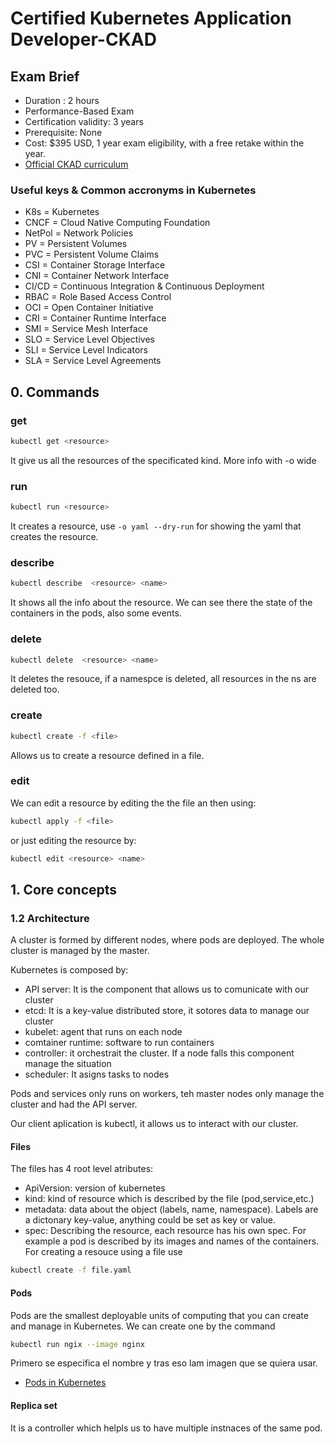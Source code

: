 # Certified Kubernetes Application Developer-CKAD

## Exam Brief

- Duration : 2 hours
- Performance-Based Exam
- Certification validity: 3 years
- Prerequisite: None
- Cost: $395 USD, 1 year exam eligibility, with a free retake within the year.
- [Official CKAD curriculum](https://github.com/cncf/curriculum/blob/master/CKAD_Curriculum_v1.24.pdf)
  
### Useful keys & Common accronyms in Kubernetes

- K8s = Kubernetes
- CNCF = Cloud Native Computing Foundation
- NetPol = Network Policies
- PV = Persistent Volumes
- PVC = Persistent Volume Claims
- CSI = Container Storage Interface
- CNI = Container Network Interface
- CI/CD = Continuous Integration & Continuous Deployment
- RBAC = Role Based Access Control
- OCI = Open Container Initiative
- CRI = Container Runtime Interface
- SMI = Service Mesh Interface
- SLO = Service Level Objectives
- SLI = Service Level Indicators
- SLA = Service Level Agreements

## 0. Commands

### get

 ```bash
kubectl get <resource>
```

It give us all the resources of the specificated kind. More info with -o wide

### run

 ```bash
kubectl run <resource>
```

It creates a resource, use  ```-o yaml --dry-run``` for showing the yaml that creates the resource.

### describe

 ```bash
kubectl describe  <resource> <name>
```

It shows all the info about the resource. We can see there the state of the containers in the pods, also some events.

### delete

 ```bash
kubectl delete  <resource> <name>
```

It deletes the resouce, if a namespce is deleted, all resources in the ns are deleted too.

### create

 ```bash
kubectl create -f <file>
```

Allows us to create a resource defined in a file.

### edit

We can edit a resource by editing the the file an then using:

 ```bash
kubectl apply -f <file>
```

or just editing the resource by:

 ```bash
kubectl edit <resource> <name>
```

## 1. Core concepts

### 1.2 Architecture

A cluster is formed by different nodes, where pods are deployed. The whole cluster
is managed by the master.

Kubernetes is composed by:

- API server: It is the component that allows us to comunicate with our cluster
- etcd: It is a key-value distributed store, it sotores data to manage our cluster
- kubelet: agent that runs on each node
- comtainer runtime: software to run containers
- controller: it orchestrait the cluster. If a node falls this component manage the situation
- scheduler: It asigns tasks to nodes

Pods and services only runs on workers, teh master nodes only manage the cluster and had the API server.

Our client aplication is kubectl, it allows us to interact with our cluster.

#### Files

The files has 4 root level atributes:

- ApiVersion: version of kubernetes
- kind: kind of resource which is described by the file (pod,service,etc.)
- metadata: data about the object (labels, name, namespace). Labels are a dictonary key-value, anything could be set as key or value.
- spec: Describing the resource, each resource has his own spec. For example a pod is described by its images and names of the containers.
For creating a resouce using a file use

 ```bash
kubectl create -f file.yaml
```

#### Pods

Pods are the smallest deployable units of computing that you can create and manage in Kubernetes.
We can create one by the command

```bash
kubectl run ngix --image nginx
```

Primero se especifica el nombre y tras eso lam imagen que se quiera usar.

- [Pods in Kubernetes](https://kubernetes.io/docs/concepts/workloads/pods/)

#### Replica set
It is a controller which helpls us to have multiple instnaces of the same pod.